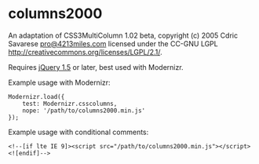 columns2000
===========

An adaptation of CSS3MultiColumn 1.02 beta, copyright (c) 2005 Cdric Savarese <pro@4213miles.com> licensed under the CC-GNU LGPL <http://creativecommons.org/licenses/LGPL/2.1/>.

Requires [jQuery 1.5](http://jquery.com) or later, best used with Modernizr.

Example usage with Modernizr:

    Modernizr.load({
        test: Modernizr.csscolumns,
        nope: '/path/to/columns2000.min.js'
    });

Example usage with conditional comments:

    <!--[if lte IE 9]><script src="/path/to/columns2000.min.js"></script><![endif]-->